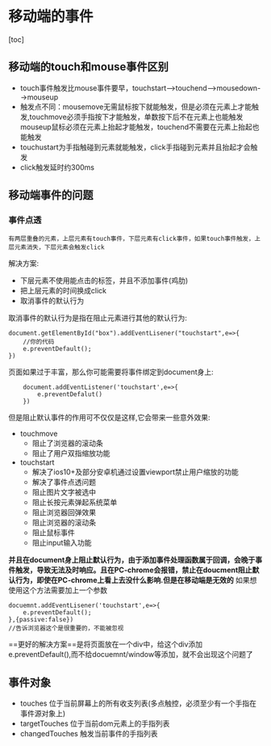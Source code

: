 # 移动端的事件

[toc]

## 移动端的touch和mouse事件区别

* touch事件触发比mouse事件要早，touchstart-->touchend-->mousedown-->mouseup
* 触发点不同：mousemove无需鼠标按下就能触发，但是必须在元素上才能触发,touchmove必须手指按下才能触发，单数按下后不在元素上也能触发
mouseup鼠标必须在元素上抬起才能触发，touchend不需要在元素上抬起也能触发
* touchustart为手指触碰到元素就能触发，click手指碰到元素并且抬起才会触发
* click触发延时约300ms

## 移动端事件的问题

### 事件点透

    有两层重叠的元素，上层元素有touch事件，下层元素有click事件，如果touch事件触发，上层元素消失，下层元素会触发click

解决方案:
- 下层元素不使用能点击的标签，并且不添加事件(鸡肋)
- 把上层元素的时间换成click
- 取消事件的默认行为
  
取消事件的默认行为是指在阻止元素进行其他的默认行为:

    document.getElementById("box").addEventLisener("touchstart",e=>{
        //你的代码
        e.preventDefault();
    })
页面如果过于丰富，那么你可能需要将事件绑定到document身上:

        document.addEventListener('touchstart',e=>{
            e.preventDefalut()
        })

但是阻止默认事件的作用可不仅仅是这样,它会带来一些意外效果:

+ touchmove
  + 阻止了浏览器的滚动条
  + 阻止了用户双指缩放功能
+ touchstart
  + 解决了ios10+及部分安卓机通过设置viewport禁止用户缩放的功能
  + 解决了事件点透问题  
  + 阻止图片文字被选中
  + 阻止长按元素弹起系统菜单
  + 阻止浏览器回弹效果
  + 阻止浏览器的滚动条
  + 阻止鼠标事件
  + 阻止input输入功能

**并且在document身上阻止默认行为，由于添加事件处理函数属于回调，会晚于事件触发，导致无法及时响应。且在PC-chrome会报错，禁止在doucment阻止默认行为，即使在PC-chrome上看上去没什么影响.但是在移动端是无效的**
如果想使用这个方法需要加上一个参数

    docuemnt.addEventLisener('touchstart',e=>{
        e.preventDefault();
    },{passive:false})
    //告诉浏览器这个是很重要的，不能被忽视

==更好的解决方案==是将页面放在一个div中，给这个div添加e.preventDefault(),而不给docuemnt/window等添加，就不会出现这个问题了

## 事件对象

* touches 位于当前屏幕上的所有收支列表(多点触控，必须至少有一个手指在事件源对象上)
* targetTouches  位于当前dom元素上的手指列表
* changedTouches    触发当前事件的手指列表